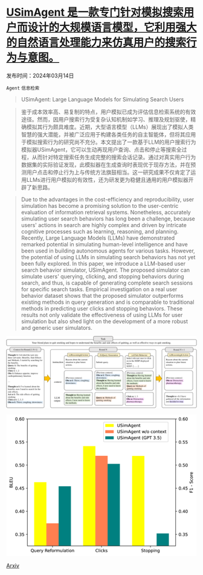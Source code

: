 # [USimAgent 是一款专门针对模拟搜索用户而设计的大规模语言模型，它利用强大的自然语言处理能力来仿真用户的搜索行为与意图。](https://arxiv.org/abs/2403.09142)

发布时间：2024年03月14日

`Agent` `信息检索`

> USimAgent: Large Language Models for Simulating Search Users

> 鉴于成本效率高、易复制的特点，用户模拟已成为评估信息检索系统的有效途径。然而，因用户搜索行为受复杂认知机制如学习、推理及规划驱使，精确模拟其行为颇具难度。近期，大型语言模型（LLMs）展现出了模拟人类智慧的强大潜能，并被广泛应用于构建各类任务的自主智能体，但将其应用于模拟搜索行为的研究尚不充分。本文提出了一款基于LLM的用户搜索行为模拟器USimAgent，它可以生动再现用户查询、点击和停止等搜索全过程，从而针对特定搜索任务生成完整的搜索会话记录。通过对真实用户行为数据集的实际验证发现，此模拟器在生成查询时表现优于现存方法，并在预测用户点击和停止行为上与传统方法旗鼓相当。这一研究成果不仅肯定了运用LLMs进行用户模拟的有效性，还为研发更为稳健且通用的用户模拟器开辟了新思路。

> Due to the advantages in the cost-efficiency and reproducibility, user simulation has become a promising solution to the user-centric evaluation of information retrieval systems. Nonetheless, accurately simulating user search behaviors has long been a challenge, because users' actions in search are highly complex and driven by intricate cognitive processes such as learning, reasoning, and planning. Recently, Large Language Models (LLMs) have demonstrated remarked potential in simulating human-level intelligence and have been used in building autonomous agents for various tasks. However, the potential of using LLMs in simulating search behaviors has not yet been fully explored. In this paper, we introduce a LLM-based user search behavior simulator, USimAgent. The proposed simulator can simulate users' querying, clicking, and stopping behaviors during search, and thus, is capable of generating complete search sessions for specific search tasks. Empirical investigation on a real user behavior dataset shows that the proposed simulator outperforms existing methods in query generation and is comparable to traditional methods in predicting user clicks and stopping behaviors. These results not only validate the effectiveness of using LLMs for user simulation but also shed light on the development of a more robust and generic user simulators.

![USimAgent 是一款专门针对模拟搜索用户而设计的大规模语言模型，它利用强大的自然语言处理能力来仿真用户的搜索行为与意图。](../../../paper_images/2403.09142/x1.png)

![USimAgent 是一款专门针对模拟搜索用户而设计的大规模语言模型，它利用强大的自然语言处理能力来仿真用户的搜索行为与意图。](../../../paper_images/2403.09142/x2.png)

[Arxiv](https://arxiv.org/abs/2403.09142)